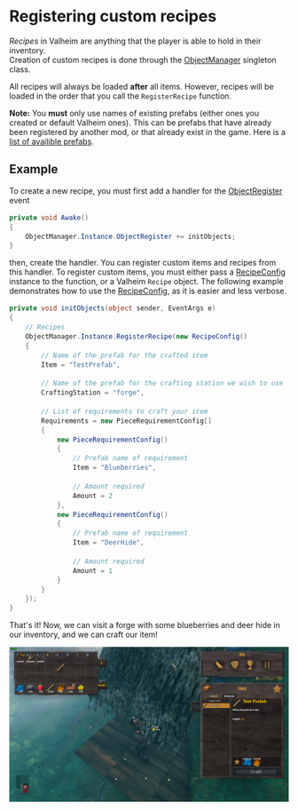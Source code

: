 # Registering custom recipes
_Recipes_ in Valheim are anything that the player is able to hold in their inventory.  
Creation of custom recipes is done through the [ObjectManager](xref:JotunnLib.Managers.ObjectManager) singleton class.

All recipes will always be loaded **after** all items. However, recipes will be loaded in the order that you call the `RegisterRecipe` function.

**Note:** You **must** only use names of existing prefabs (either ones you created or default Valheim ones). This can be prefabs that have already been registered by another mod, or that already exist in the game. Here is a [list of availible prefabs](prefabs.md).

## Example
To create a new recipe, you must first add a handler for the [ObjectRegister](xref:JotunnLib.Managers.ObjectManager.ObjectRegister) event

```cs
private void Awake()
{
    ObjectManager.Instance.ObjectRegister += initObjects;
}
```

then, create the handler. You can register custom items and recipes from this handler. To register custom items, you must either pass a [RecipeConfig](xref:JotunnLib.Entities.RecipeConfig) instance to the function, or a Valheim `Recipe` object. The following example demonstrates how to use the [RecipeConfig](xref:JotunnLib.Entities.RecipeConfig), as it is easier and less verbose.

```cs
private void initObjects(object sender, EventArgs e)
{
    // Recipes
    ObjectManager.Instance.RegisterRecipe(new RecipeConfig()
    {
        // Name of the prefab for the crafted item
        Item = "TestPrefab",

        // Name of the prefab for the crafting station we wish to use
        CraftingStation = "forge",

        // List of requirements to craft your item
        Requirements = new PieceRequirementConfig[]
        {
            new PieceRequirementConfig()
            {
                // Prefab name of requirement
                Item = "Blueberries",

                // Amount required
                Amount = 2
            },
            new PieceRequirementConfig()
            {
                // Prefab name of requirement
                Item = "DeerHide",

                // Amount required
                Amount = 1
            }
        }
    });
}
```

That's it! Now, we can visit a forge with some blueberries and deer hide in our inventory, and we can craft our item!

![Our Recipe in Game](/Documentation/images/data/test-recipe.png "Our Recipe in Game")